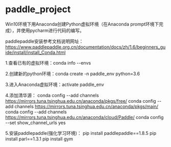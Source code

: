 # paddle_project
Win10环境下用Anaconda创建Python虚拟环境（在Anaconda prompt环境下完成），并使用pycharm进行代码的编写。

paddlepaddle安装参考文档说明网址：
https://www.paddlepaddle.org.cn/documentation/docs/zh/1.6/beginners_guide/install/install_Conda.html

1.查看已有的虚拟环境：conda info --envs

2.创建新的python环境：conda create -n paddle_env python=3.6

3.进入Anaconda虚拟环境：activate paddle_env

4.添加清华源：
conda config --add channels https://mirrors.tuna.tsinghua.edu.cn/anaconda/pkgs/free/
conda config --add channels https://mirrors.tuna.tsinghua.edu.cn/anaconda/pkgs/main/
conda config --add channels https://mirrors.tuna.tsinghua.edu.cn/anaconda/cloud/Paddle/
conda config --set show_channel_urls yes

5.安装paddlepaddle(强化学习环境)：
pip install paddlepaddle==1.8.5
pip install parl==1.3.1
pip install gym
